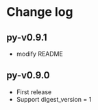 Change log
=====

## py-v0.9.1
* modify README

## py-v0.9.0
* First release
* Support digest_version = 1
